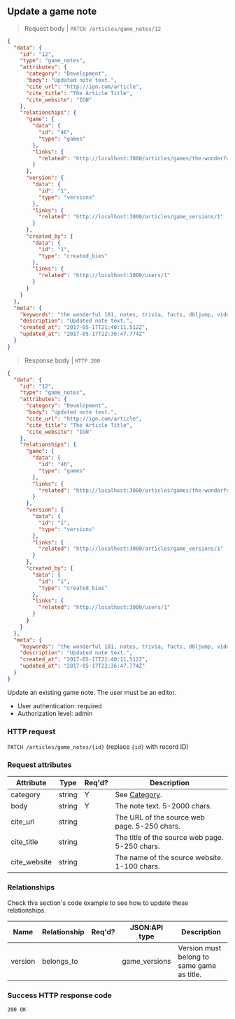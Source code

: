 ## <a name="game_notes_update"></a>Update a game note

> Request body | `PATCH /articles/game_notes/12`

```JSON
{
  "data": {
    "id": "12",
    "type": "game_notes",
    "attributes": {
      "category": "Development",
      "body": "Updated note text.",
      "cite_url": "http://ign.com/article",
      "cite_title": "The Article Title",
      "cite_website": "IGN"
    },
    "relationships": {
      "game": {
        "data": {
          "id": "46",
          "type": "games"
        },
        "links": {
          "related": "http://localhost:3000/articles/games/the-wonderful-101"
        }
      },
      "version": {
        "data": {
          "id": "1",
          "type": "versions"
        },
        "links": {
          "related": "http://localhost:3000/articles/game_versions/1"
        }
      },
      "created_by": {
        "data": {
          "id": "1",
          "type": "created_bies"
        },
        "links": {
          "related": "http://localhost:3000/users/1"
        }
      }
    }
  },
  "meta": {
    "keywords": "the wonderful 101, notes, trivia, facts, dbljump, video games, pc games, gaming",
    "description": "Updated note text.",
    "created_at": "2017-05-17T21:40:11.512Z",
    "updated_at": "2017-05-17T22:36:47.774Z"
  }
}
```

> Response body | `HTTP 200`

```JSON
{
  "data": {
    "id": "12",
    "type": "game_notes",
    "attributes": {
      "category": "Development",
      "body": "Updated note text.",
      "cite_url": "http://ign.com/article",
      "cite_title": "The Article Title",
      "cite_website": "IGN"
    },
    "relationships": {
      "game": {
        "data": {
          "id": "46",
          "type": "games"
        },
        "links": {
          "related": "http://localhost:3000/articles/games/the-wonderful-101"
        }
      },
      "version": {
        "data": {
          "id": "1",
          "type": "versions"
        },
        "links": {
          "related": "http://localhost:3000/articles/game_versions/1"
        }
      },
      "created_by": {
        "data": {
          "id": "1",
          "type": "created_bies"
        },
        "links": {
          "related": "http://localhost:3000/users/1"
        }
      }
    }
  },
  "meta": {
    "keywords": "the wonderful 101, notes, trivia, facts, dbljump, video games, pc games, gaming",
    "description": "Updated note text.",
    "created_at": "2017-05-17T21:40:11.512Z",
    "updated_at": "2017-05-17T22:36:47.774Z"
  }
}
```

Update an existing game note. The user must be an editor.

* User authentication: required
* Authorization level: admin

### HTTP request

`PATCH /articles/game_notes/{id}` (replace `{id}` with record ID)

### Request attributes

Attribute | Type | Req'd? | Description
--------- | ---- | ------ | -----------
category | string | Y | See [Category](#game_notes_cat).
body | string | Y | The note text. 5-2000 chars.
cite_url | string |  | The URL of the source web page. 5-250 chars.
cite_title | string | | The title of the source web page. 5-250 chars.
cite_website | string | | The name of the source website. 1-100 chars.

### Relationships

Check this section's code example to see how to update these relationships.

Name | Relationship | Req'd? | JSON:API type | Description
---- | ------------ | ------ | ------------- | -----------
version | belongs_to | | game_versions | Version must belong to same game as title.

### Success HTTP response code

`200 OK`
